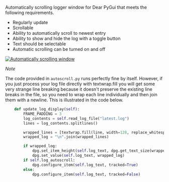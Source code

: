 Automatically scrolling logger window for Dear PyGui that meets the following requirements. 

- Regularly update
- Scrollable
- Ability to automatically scroll to newest entry
- Ability to show and hide the log with a toggle button
- Text should be selectable
- Automatic scrolling can be turned on and off

[![Automatically scrolling window](https://github.com/DataExplorerUser/dpg_resources/blob/main/autoscroll.gif)](https://github.com/DataExplorerUser/autoscroll/blob/main/autoscroll.py)

*Note*

The code provided in `autoscroll.py` runs perfectly fine by itself. However, if you just process your log file directly with textwrap.fill you will get some very strange line breaking because it doesn't preserve the existing line breaks in the file, so you need to wrap each line individually and then join them with a newline. This is illustrated in the code below.

```Python
    def update_log_display(self):
        FRAME_PADDING = 3
        log_contents = self.read_log_file("latest.log")
        lines = log_contents.splitlines()

        wrapped_lines = [textwrap.fill(line, width=128, replace_whitespace=False) for line in lines]
        wrapped_log = "\n".join(wrapped_lines)

        if wrapped_log:
            dpg.set_item_height(self.log_text, dpg.get_text_size(wrapped_log)[1] + (2 * FRAME_PADDING))
            dpg.set_value(self.log_text, wrapped_log)
        if self.log_autoscroll:
            dpg.configure_item(self.log_text, tracked=True)
        else:
            dpg.configure_item(self.log_text, tracked=False)
```
